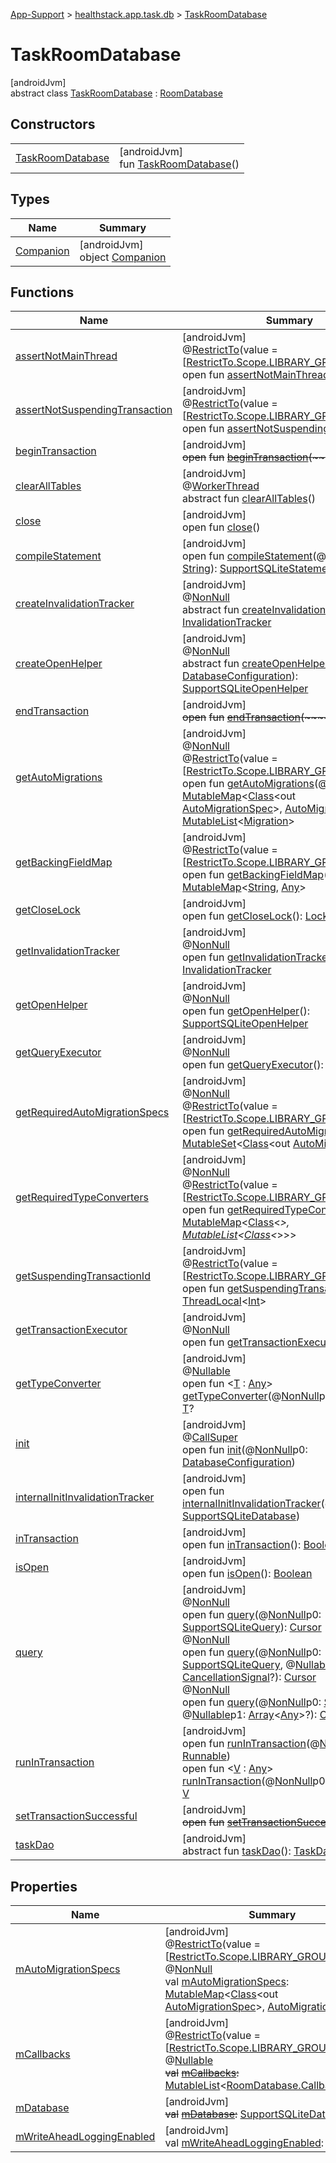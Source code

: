 
[App-Support](../../../index.html) > [healthstack.app.task.db](../index.html) > [TaskRoomDatabase](index.html)



# TaskRoomDatabase



[androidJvm]\
abstract class [TaskRoomDatabase](index.html) : [RoomDatabase](https://developer.android.com/reference/kotlin/androidx/room/RoomDatabase.html)



## Constructors


| | |
|---|---|
| [TaskRoomDatabase](-task-room-database.html) | [androidJvm]<br>fun [TaskRoomDatabase](-task-room-database.html)() |


## Types


| Name | Summary |
|---|---|
| [Companion](-companion/index.html) | [androidJvm]<br>object [Companion](-companion/index.html) |


## Functions


| Name | Summary |
|---|---|
| [assertNotMainThread](index.html#-917214377%2FFunctions%2F-1544593023) | [androidJvm]<br>@[RestrictTo](https://developer.android.com/reference/kotlin/androidx/annotation/RestrictTo.html)(value = [[RestrictTo.Scope.LIBRARY_GROUP_PREFIX](https://developer.android.com/reference/kotlin/androidx/annotation/RestrictTo.Scope.LIBRARY_GROUP_PREFIX.html)])<br>open fun [assertNotMainThread](index.html#-917214377%2FFunctions%2F-1544593023)() |
| [assertNotSuspendingTransaction](index.html#1166251624%2FFunctions%2F-1544593023) | [androidJvm]<br>@[RestrictTo](https://developer.android.com/reference/kotlin/androidx/annotation/RestrictTo.html)(value = [[RestrictTo.Scope.LIBRARY_GROUP](https://developer.android.com/reference/kotlin/androidx/annotation/RestrictTo.Scope.LIBRARY_GROUP.html)])<br>open fun [assertNotSuspendingTransaction](index.html#1166251624%2FFunctions%2F-1544593023)() |
| [beginTransaction](index.html#1020009182%2FFunctions%2F-1544593023) | [androidJvm]<br>~~open~~ ~~fun~~ [~~beginTransaction~~](index.html#1020009182%2FFunctions%2F-1544593023)~~(~~~~)~~ |
| [clearAllTables](index.html#404244410%2FFunctions%2F-1544593023) | [androidJvm]<br>@[WorkerThread](https://developer.android.com/reference/kotlin/androidx/annotation/WorkerThread.html)<br>abstract fun [clearAllTables](index.html#404244410%2FFunctions%2F-1544593023)() |
| [close](index.html#1674273423%2FFunctions%2F-1544593023) | [androidJvm]<br>open fun [close](index.html#1674273423%2FFunctions%2F-1544593023)() |
| [compileStatement](index.html#162913197%2FFunctions%2F-1544593023) | [androidJvm]<br>open fun [compileStatement](index.html#162913197%2FFunctions%2F-1544593023)(@[NonNull](https://developer.android.com/reference/kotlin/androidx/annotation/NonNull.html)p0: [String](https://kotlinlang.org/api/latest/jvm/stdlib/kotlin/-string/index.html)): [SupportSQLiteStatement](https://developer.android.com/reference/kotlin/androidx/sqlite/db/SupportSQLiteStatement.html) |
| [createInvalidationTracker](index.html#1389914857%2FFunctions%2F-1544593023) | [androidJvm]<br>@[NonNull](https://developer.android.com/reference/kotlin/androidx/annotation/NonNull.html)<br>abstract fun [createInvalidationTracker](index.html#1389914857%2FFunctions%2F-1544593023)(): [InvalidationTracker](https://developer.android.com/reference/kotlin/androidx/room/InvalidationTracker.html) |
| [createOpenHelper](index.html#-1164251690%2FFunctions%2F-1544593023) | [androidJvm]<br>@[NonNull](https://developer.android.com/reference/kotlin/androidx/annotation/NonNull.html)<br>abstract fun [createOpenHelper](index.html#-1164251690%2FFunctions%2F-1544593023)(p0: [DatabaseConfiguration](https://developer.android.com/reference/kotlin/androidx/room/DatabaseConfiguration.html)): [SupportSQLiteOpenHelper](https://developer.android.com/reference/kotlin/androidx/sqlite/db/SupportSQLiteOpenHelper.html) |
| [endTransaction](index.html#622722960%2FFunctions%2F-1544593023) | [androidJvm]<br>~~open~~ ~~fun~~ [~~endTransaction~~](index.html#622722960%2FFunctions%2F-1544593023)~~(~~~~)~~ |
| [getAutoMigrations](index.html#252715599%2FFunctions%2F-1544593023) | [androidJvm]<br>@[NonNull](https://developer.android.com/reference/kotlin/androidx/annotation/NonNull.html)<br>@[RestrictTo](https://developer.android.com/reference/kotlin/androidx/annotation/RestrictTo.html)(value = [[RestrictTo.Scope.LIBRARY_GROUP](https://developer.android.com/reference/kotlin/androidx/annotation/RestrictTo.Scope.LIBRARY_GROUP.html)])<br>open fun [getAutoMigrations](index.html#252715599%2FFunctions%2F-1544593023)(@[NonNull](https://developer.android.com/reference/kotlin/androidx/annotation/NonNull.html)p0: [MutableMap](https://kotlinlang.org/api/latest/jvm/stdlib/kotlin.collections/-mutable-map/index.html)&lt;[Class](https://developer.android.com/reference/kotlin/java/lang/Class.html)&lt;out [AutoMigrationSpec](https://developer.android.com/reference/kotlin/androidx/room/migration/AutoMigrationSpec.html)&gt;, [AutoMigrationSpec](https://developer.android.com/reference/kotlin/androidx/room/migration/AutoMigrationSpec.html)&gt;): [MutableList](https://kotlinlang.org/api/latest/jvm/stdlib/kotlin.collections/-mutable-list/index.html)&lt;[Migration](https://developer.android.com/reference/kotlin/androidx/room/migration/Migration.html)&gt; |
| [getBackingFieldMap](index.html#-851261044%2FFunctions%2F-1544593023) | [androidJvm]<br>@[RestrictTo](https://developer.android.com/reference/kotlin/androidx/annotation/RestrictTo.html)(value = [[RestrictTo.Scope.LIBRARY_GROUP](https://developer.android.com/reference/kotlin/androidx/annotation/RestrictTo.Scope.LIBRARY_GROUP.html)])<br>open fun [getBackingFieldMap](index.html#-851261044%2FFunctions%2F-1544593023)(): [MutableMap](https://kotlinlang.org/api/latest/jvm/stdlib/kotlin.collections/-mutable-map/index.html)&lt;[String](https://kotlinlang.org/api/latest/jvm/stdlib/kotlin/-string/index.html), [Any](https://kotlinlang.org/api/latest/jvm/stdlib/kotlin/-any/index.html)&gt; |
| [getCloseLock](index.html#-1597934906%2FFunctions%2F-1544593023) | [androidJvm]<br>open fun [getCloseLock](index.html#-1597934906%2FFunctions%2F-1544593023)(): [Lock](https://developer.android.com/reference/kotlin/java/util/concurrent/locks/Lock.html) |
| [getInvalidationTracker](index.html#-1572952849%2FFunctions%2F-1544593023) | [androidJvm]<br>@[NonNull](https://developer.android.com/reference/kotlin/androidx/annotation/NonNull.html)<br>open fun [getInvalidationTracker](index.html#-1572952849%2FFunctions%2F-1544593023)(): [InvalidationTracker](https://developer.android.com/reference/kotlin/androidx/room/InvalidationTracker.html) |
| [getOpenHelper](index.html#528322745%2FFunctions%2F-1544593023) | [androidJvm]<br>@[NonNull](https://developer.android.com/reference/kotlin/androidx/annotation/NonNull.html)<br>open fun [getOpenHelper](index.html#528322745%2FFunctions%2F-1544593023)(): [SupportSQLiteOpenHelper](https://developer.android.com/reference/kotlin/androidx/sqlite/db/SupportSQLiteOpenHelper.html) |
| [getQueryExecutor](index.html#1823899982%2FFunctions%2F-1544593023) | [androidJvm]<br>@[NonNull](https://developer.android.com/reference/kotlin/androidx/annotation/NonNull.html)<br>open fun [getQueryExecutor](index.html#1823899982%2FFunctions%2F-1544593023)(): [Executor](https://developer.android.com/reference/kotlin/java/util/concurrent/Executor.html) |
| [getRequiredAutoMigrationSpecs](index.html#1623281881%2FFunctions%2F-1544593023) | [androidJvm]<br>@[NonNull](https://developer.android.com/reference/kotlin/androidx/annotation/NonNull.html)<br>@[RestrictTo](https://developer.android.com/reference/kotlin/androidx/annotation/RestrictTo.html)(value = [[RestrictTo.Scope.LIBRARY_GROUP](https://developer.android.com/reference/kotlin/androidx/annotation/RestrictTo.Scope.LIBRARY_GROUP.html)])<br>open fun [getRequiredAutoMigrationSpecs](index.html#1623281881%2FFunctions%2F-1544593023)(): [MutableSet](https://kotlinlang.org/api/latest/jvm/stdlib/kotlin.collections/-mutable-set/index.html)&lt;[Class](https://developer.android.com/reference/kotlin/java/lang/Class.html)&lt;out [AutoMigrationSpec](https://developer.android.com/reference/kotlin/androidx/room/migration/AutoMigrationSpec.html)&gt;&gt; |
| [getRequiredTypeConverters](index.html#204249253%2FFunctions%2F-1544593023) | [androidJvm]<br>@[NonNull](https://developer.android.com/reference/kotlin/androidx/annotation/NonNull.html)<br>@[RestrictTo](https://developer.android.com/reference/kotlin/androidx/annotation/RestrictTo.html)(value = [[RestrictTo.Scope.LIBRARY_GROUP](https://developer.android.com/reference/kotlin/androidx/annotation/RestrictTo.Scope.LIBRARY_GROUP.html)])<br>open fun [getRequiredTypeConverters](index.html#204249253%2FFunctions%2F-1544593023)(): [MutableMap](https://kotlinlang.org/api/latest/jvm/stdlib/kotlin.collections/-mutable-map/index.html)&lt;[Class](https://developer.android.com/reference/kotlin/java/lang/Class.html)&lt;*&gt;, [MutableList](https://kotlinlang.org/api/latest/jvm/stdlib/kotlin.collections/-mutable-list/index.html)&lt;[Class](https://developer.android.com/reference/kotlin/java/lang/Class.html)&lt;*&gt;&gt;&gt; |
| [getSuspendingTransactionId](index.html#2127040246%2FFunctions%2F-1544593023) | [androidJvm]<br>@[RestrictTo](https://developer.android.com/reference/kotlin/androidx/annotation/RestrictTo.html)(value = [[RestrictTo.Scope.LIBRARY_GROUP](https://developer.android.com/reference/kotlin/androidx/annotation/RestrictTo.Scope.LIBRARY_GROUP.html)])<br>open fun [getSuspendingTransactionId](index.html#2127040246%2FFunctions%2F-1544593023)(): [ThreadLocal](https://developer.android.com/reference/kotlin/java/lang/ThreadLocal.html)&lt;[Int](https://kotlinlang.org/api/latest/jvm/stdlib/kotlin/-int/index.html)&gt; |
| [getTransactionExecutor](index.html#139460856%2FFunctions%2F-1544593023) | [androidJvm]<br>@[NonNull](https://developer.android.com/reference/kotlin/androidx/annotation/NonNull.html)<br>open fun [getTransactionExecutor](index.html#139460856%2FFunctions%2F-1544593023)(): [Executor](https://developer.android.com/reference/kotlin/java/util/concurrent/Executor.html) |
| [getTypeConverter](index.html#-1472154772%2FFunctions%2F-1544593023) | [androidJvm]<br>@[Nullable](https://developer.android.com/reference/kotlin/androidx/annotation/Nullable.html)<br>open fun &lt;[T](index.html#-1472154772%2FFunctions%2F-1544593023) : [Any](https://kotlinlang.org/api/latest/jvm/stdlib/kotlin/-any/index.html)&gt; [getTypeConverter](index.html#-1472154772%2FFunctions%2F-1544593023)(@[NonNull](https://developer.android.com/reference/kotlin/androidx/annotation/NonNull.html)p0: [Class](https://developer.android.com/reference/kotlin/java/lang/Class.html)&lt;[T](index.html#-1472154772%2FFunctions%2F-1544593023)&gt;): [T](index.html#-1472154772%2FFunctions%2F-1544593023)? |
| [init](index.html#1039887154%2FFunctions%2F-1544593023) | [androidJvm]<br>@[CallSuper](https://developer.android.com/reference/kotlin/androidx/annotation/CallSuper.html)<br>open fun [init](index.html#1039887154%2FFunctions%2F-1544593023)(@[NonNull](https://developer.android.com/reference/kotlin/androidx/annotation/NonNull.html)p0: [DatabaseConfiguration](https://developer.android.com/reference/kotlin/androidx/room/DatabaseConfiguration.html)) |
| [internalInitInvalidationTracker](index.html#11707031%2FFunctions%2F-1544593023) | [androidJvm]<br>open fun [internalInitInvalidationTracker](index.html#11707031%2FFunctions%2F-1544593023)(@[NonNull](https://developer.android.com/reference/kotlin/androidx/annotation/NonNull.html)p0: [SupportSQLiteDatabase](https://developer.android.com/reference/kotlin/androidx/sqlite/db/SupportSQLiteDatabase.html)) |
| [inTransaction](index.html#-1889647314%2FFunctions%2F-1544593023) | [androidJvm]<br>open fun [inTransaction](index.html#-1889647314%2FFunctions%2F-1544593023)(): [Boolean](https://kotlinlang.org/api/latest/jvm/stdlib/kotlin/-boolean/index.html) |
| [isOpen](index.html#-277138657%2FFunctions%2F-1544593023) | [androidJvm]<br>open fun [isOpen](index.html#-277138657%2FFunctions%2F-1544593023)(): [Boolean](https://kotlinlang.org/api/latest/jvm/stdlib/kotlin/-boolean/index.html) |
| [query](index.html#-2073828541%2FFunctions%2F-1544593023) | [androidJvm]<br>@[NonNull](https://developer.android.com/reference/kotlin/androidx/annotation/NonNull.html)<br>open fun [query](index.html#-2073828541%2FFunctions%2F-1544593023)(@[NonNull](https://developer.android.com/reference/kotlin/androidx/annotation/NonNull.html)p0: [SupportSQLiteQuery](https://developer.android.com/reference/kotlin/androidx/sqlite/db/SupportSQLiteQuery.html)): [Cursor](https://developer.android.com/reference/kotlin/android/database/Cursor.html)<br>@[NonNull](https://developer.android.com/reference/kotlin/androidx/annotation/NonNull.html)<br>open fun [query](index.html#604106995%2FFunctions%2F-1544593023)(@[NonNull](https://developer.android.com/reference/kotlin/androidx/annotation/NonNull.html)p0: [SupportSQLiteQuery](https://developer.android.com/reference/kotlin/androidx/sqlite/db/SupportSQLiteQuery.html), @[Nullable](https://developer.android.com/reference/kotlin/androidx/annotation/Nullable.html)p1: [CancellationSignal](https://developer.android.com/reference/kotlin/android/os/CancellationSignal.html)?): [Cursor](https://developer.android.com/reference/kotlin/android/database/Cursor.html)<br>@[NonNull](https://developer.android.com/reference/kotlin/androidx/annotation/NonNull.html)<br>open fun [query](index.html#-1778261672%2FFunctions%2F-1544593023)(@[NonNull](https://developer.android.com/reference/kotlin/androidx/annotation/NonNull.html)p0: [String](https://kotlinlang.org/api/latest/jvm/stdlib/kotlin/-string/index.html), @[Nullable](https://developer.android.com/reference/kotlin/androidx/annotation/Nullable.html)p1: [Array](https://kotlinlang.org/api/latest/jvm/stdlib/kotlin/-array/index.html)&lt;[Any](https://kotlinlang.org/api/latest/jvm/stdlib/kotlin/-any/index.html)&gt;?): [Cursor](https://developer.android.com/reference/kotlin/android/database/Cursor.html) |
| [runInTransaction](index.html#1063989044%2FFunctions%2F-1544593023) | [androidJvm]<br>open fun [runInTransaction](index.html#1063989044%2FFunctions%2F-1544593023)(@[NonNull](https://developer.android.com/reference/kotlin/androidx/annotation/NonNull.html)p0: [Runnable](https://developer.android.com/reference/kotlin/java/lang/Runnable.html))<br>open fun &lt;[V](index.html#1107088127%2FFunctions%2F-1544593023) : [Any](https://kotlinlang.org/api/latest/jvm/stdlib/kotlin/-any/index.html)&gt; [runInTransaction](index.html#1107088127%2FFunctions%2F-1544593023)(@[NonNull](https://developer.android.com/reference/kotlin/androidx/annotation/NonNull.html)p0: [Callable](https://developer.android.com/reference/kotlin/java/util/concurrent/Callable.html)&lt;[V](index.html#1107088127%2FFunctions%2F-1544593023)&gt;): [V](index.html#1107088127%2FFunctions%2F-1544593023) |
| [setTransactionSuccessful](index.html#954356125%2FFunctions%2F-1544593023) | [androidJvm]<br>~~open~~ ~~fun~~ [~~setTransactionSuccessful~~](index.html#954356125%2FFunctions%2F-1544593023)~~(~~~~)~~ |
| [taskDao](task-dao.html) | [androidJvm]<br>abstract fun [taskDao](task-dao.html)(): [TaskDao](../../healthstack.app.task.dao/-task-dao/index.html) |


## Properties


| Name | Summary |
|---|---|
| [mAutoMigrationSpecs](index.html#-218372351%2FProperties%2F-1544593023) | [androidJvm]<br>@[RestrictTo](https://developer.android.com/reference/kotlin/androidx/annotation/RestrictTo.html)(value = [[RestrictTo.Scope.LIBRARY_GROUP](https://developer.android.com/reference/kotlin/androidx/annotation/RestrictTo.Scope.LIBRARY_GROUP.html)])<br>@[NonNull](https://developer.android.com/reference/kotlin/androidx/annotation/NonNull.html)<br>val [mAutoMigrationSpecs](index.html#-218372351%2FProperties%2F-1544593023): [MutableMap](https://kotlinlang.org/api/latest/jvm/stdlib/kotlin.collections/-mutable-map/index.html)&lt;[Class](https://developer.android.com/reference/kotlin/java/lang/Class.html)&lt;out [AutoMigrationSpec](https://developer.android.com/reference/kotlin/androidx/room/migration/AutoMigrationSpec.html)&gt;, [AutoMigrationSpec](https://developer.android.com/reference/kotlin/androidx/room/migration/AutoMigrationSpec.html)&gt; |
| [mCallbacks](index.html#1144805490%2FProperties%2F-1544593023) | [androidJvm]<br>@[RestrictTo](https://developer.android.com/reference/kotlin/androidx/annotation/RestrictTo.html)(value = [[RestrictTo.Scope.LIBRARY_GROUP_PREFIX](https://developer.android.com/reference/kotlin/androidx/annotation/RestrictTo.Scope.LIBRARY_GROUP_PREFIX.html)])<br>@[Nullable](https://developer.android.com/reference/kotlin/androidx/annotation/Nullable.html)<br>~~val~~ [~~mCallbacks~~](index.html#1144805490%2FProperties%2F-1544593023)~~:~~ [MutableList](https://kotlinlang.org/api/latest/jvm/stdlib/kotlin.collections/-mutable-list/index.html)&lt;[RoomDatabase.Callback](https://developer.android.com/reference/kotlin/androidx/room/RoomDatabase.Callback.html)&gt;? |
| [mDatabase](index.html#-1772608385%2FProperties%2F-1544593023) | [androidJvm]<br>~~val~~ [~~mDatabase~~](index.html#-1772608385%2FProperties%2F-1544593023)~~:~~ [SupportSQLiteDatabase](https://developer.android.com/reference/kotlin/androidx/sqlite/db/SupportSQLiteDatabase.html) |
| [mWriteAheadLoggingEnabled](index.html#1724433270%2FProperties%2F-1544593023) | [androidJvm]<br>val [mWriteAheadLoggingEnabled](index.html#1724433270%2FProperties%2F-1544593023): [Boolean](https://kotlinlang.org/api/latest/jvm/stdlib/kotlin/-boolean/index.html) |

